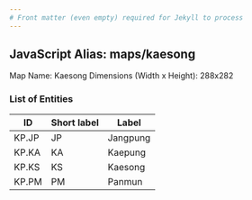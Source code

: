 ```yaml
---
# Front matter (even empty) required for Jekyll to process
---
```


## JavaScript Alias: maps/kaesong

Map Name: Kaesong
Dimensions (Width x Height): 288x282





### List of Entities

ID | Short label | Label
---|---|---|
KP.JP|JP|Jangpung
KP.KA|KA|Kaepung
KP.KS|KS|Kaesong
KP.PM|PM|Panmun

